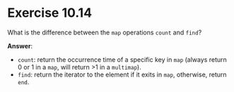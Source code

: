 # Exercise 10.14

What is the difference between the `map` operations `count` and `find`?

**Answer**:

- `count`: return the occurrence time of a specific key in `map` (always return 0 or 1 in a `map`, will return >1 in a `multimap`).
- `find`: return the iterator to the element if it exits in `map`, otherwise, return `end`.
